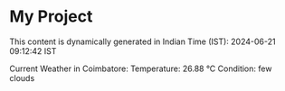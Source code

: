 # My Project

This content is dynamically generated in Indian Time (IST): 2024-06-21 09:12:42 IST


Current Weather in Coimbatore:
Temperature: 26.88 °C
Condition: few clouds
